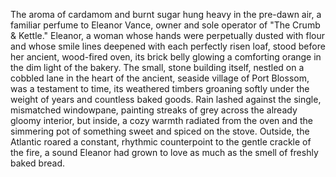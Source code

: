The aroma of cardamom and burnt sugar hung heavy in the pre-dawn air, a familiar perfume to Eleanor Vance, owner and sole operator of "The Crumb & Kettle."  Eleanor, a woman whose hands were perpetually dusted with flour and whose smile lines deepened with each perfectly risen loaf, stood before her ancient, wood-fired oven, its brick belly glowing a comforting orange in the dim light of the bakery.  The small, stone building itself, nestled on a cobbled lane in the heart of the ancient, seaside village of Port Blossom, was a testament to time, its weathered timbers groaning softly under the weight of years and countless baked goods. Rain lashed against the single, mismatched windowpane, painting streaks of grey across the already gloomy interior, but inside, a cozy warmth radiated from the oven and the simmering pot of something sweet and spiced on the stove.  Outside, the Atlantic roared a constant, rhythmic counterpoint to the gentle crackle of the fire, a sound Eleanor had grown to love as much as the smell of freshly baked bread.
